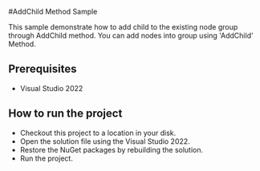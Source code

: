 #AddChild Method Sample

This sample demonstrate how to add child to the existing node group through AddChild method. You can add nodes into group using 'AddChild' Method. 


## Prerequisites

* Visual Studio 2022

## How to run the project

* Checkout this project to a location in your disk.
* Open the solution file using the Visual Studio 2022.
* Restore the NuGet packages by rebuilding the solution.
* Run the project.
